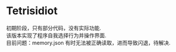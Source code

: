 # Tetrisidiot  
初期阶段，只有部分代码，没有实际功能.  
该版本实现了程序自我选择行为并操作界面.  
目前问题：memory.json 有时无法被正确读取，进而导致闪退，待解决.  
